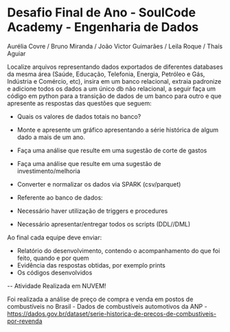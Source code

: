 # Desafio Final de Ano - SoulCode Academy - Engenharia de Dados
Aurélia Covre / 
Bruno Miranda / 
João Victor Guimarães / 
Leila Roque / 
Thaís Aguiar  


Localize arquivos representando dados exportados de diferentes  databases da mesma área (Saúde, Educação, Telefonia, Energia, Petróleo e Gás, Indústria e Comércio, etc), insira em um banco relacional, extraia padronize e adicione todos os dados a um único db não relacional, a seguir faça um código em python para a transição de dados de um banco para outro e que apresente as respostas das questões que seguem:

- Quais os valores de dados totais no banco?
- Monte e apresente um gráfico apresentando a série histórica de algum dado a mais de um ano.
- Faça uma análise que resulte em uma sugestão de corte de gastos
- Faça uma análise que resulte em uma sugestão de investimento/melhoria
- Converter e normalizar os dados via SPARK (csv/parquet)

- Referente ao banco de dados:
- Necessário haver utilização de triggers e procedures
- Necessário apresentar/entregar todos os scripts (DDL//DML)

Ao final cada equipe deve enviar:


- Relatório do desenvolvimento, contendo o acompanhamento do que foi feito, quando e por quem
- Evidência das respostas obtidas, por exemplo prints
- Os códigos desenvolvidos

-- Atividade Realizada em NUVEM!


Foi realizada a análise de preço de compra e venda em postos de combustíveis no Brasil - 
Dados de combustíveis automotivos da ANP - https://dados.gov.br/dataset/serie-historica-de-precos-de-combustiveis-por-revenda
